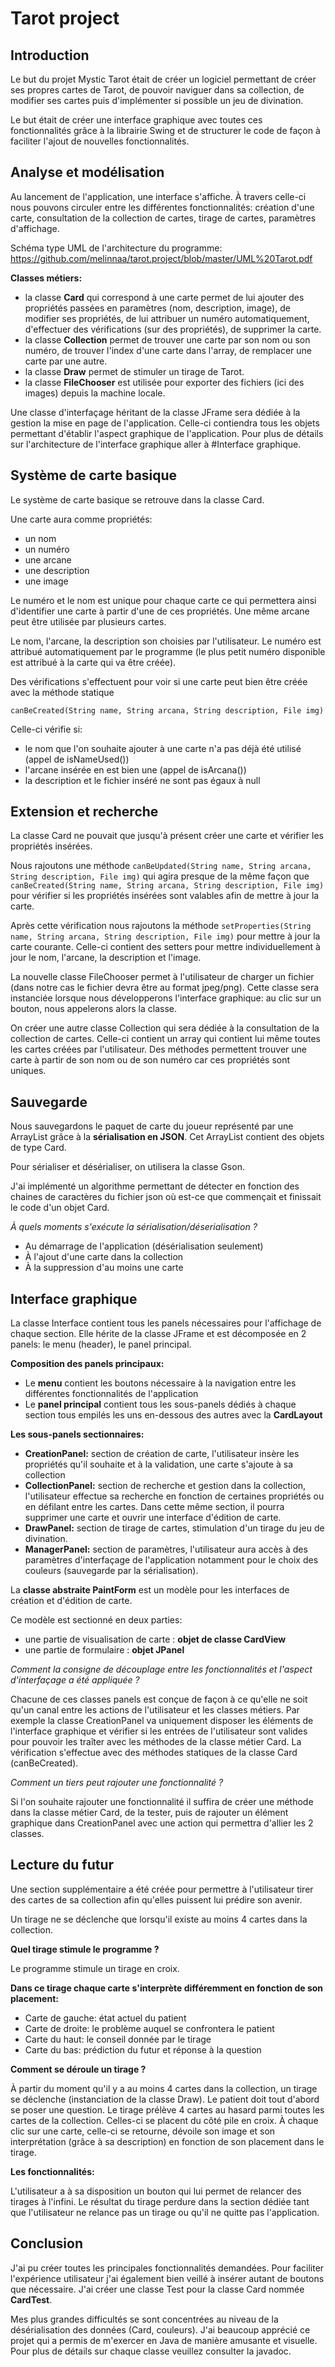 # Tarot project

## Introduction
Le but du projet Mystic Tarot était de créer un logiciel permettant de créer ses propres cartes de Tarot, de pouvoir naviguer dans sa collection, de modifier ses cartes puis d'implémenter si possible un jeu de divination.

Le but était de créer une interface graphique avec toutes ces fonctionnalités grâce à la librairie Swing et de structurer le code de façon à faciliter l'ajout de nouvelles fonctionnalités.

## Analyse et modélisation
Au lancement de l'application, une interface s'affiche. À travers celle-ci nous pouvons circuler entre les différentes fonctionnalités: création d'une carte, consultation de la collection de cartes, tirage de cartes, paramètres d'affichage.

Schéma type UML de l'architecture du programme: https://github.com/melinnaa/tarot.project/blob/master/UML%20Tarot.pdf

**Classes métiers:**
- la classe **Card** qui correspond à une carte permet de lui ajouter des propriétés passées en paramètres (nom, description, image), de modifier ses propriétés, de lui attribuer un numéro automatiquement, d'effectuer des vérifications (sur des propriétés), de supprimer la carte.
- la classe **Collection** permet de trouver une carte par son nom ou son numéro, de trouver l'index d'une carte dans l'array, de remplacer une carte par une autre.
- la classe **Draw** permet de stimuler un tirage de Tarot.
- la classe **FileChooser** est utilisée pour exporter des fichiers (ici des images) depuis la machine locale.

Une classe d'interfaçage héritant de la classe JFrame sera dédiée à la gestion la mise en page de l'application. Celle-ci contiendra tous les objets permettant d'établir l'aspect graphique de l'application.
Pour plus de détails sur l'architecture de l'interface graphique aller à #Interface graphique.

## Système de carte basique

Le système de carte basique se retrouve dans la classe Card.

Une carte aura comme propriétés: 
- un nom
- un numéro
- une arcane
- une description 
- une image

Le numéro et le nom est unique pour chaque carte ce qui permettera ainsi d'identifier une carte à partir d'une de ces propriétés.
Une même arcane peut être utilisée par plusieurs cartes.

Le nom, l'arcane, la description son choisies par l'utilisateur.
Le numéro est attribué automatiquement par le programme (le plus petit numéro disponible est attribué à la carte qui va être créée).

Des vérifications s'effectuent pour voir si une carte peut bien être créée avec la méthode statique 

```canBeCreated(String name, String arcana, String description, File img)```

Celle-ci vérifie si:
- le nom que l'on souhaite ajouter à une carte n'a pas déjà été utilisé (appel de isNameUsed())
- l'arcane insérée en est bien une (appel de isArcana())
- la description et le fichier inséré ne sont pas égaux à null


## Extension et recherche

La classe Card ne pouvait que jusqu'à présent créer une carte et vérifier les propriétés insérées.

Nous rajoutons une méthode ```canBeUpdated(String name, String arcana, String description, File img)``` qui agira presque de la même façon que  ```canBeCreated(String name, String arcana, String description, File img)``` pour vérifier si les propriétés insérées sont valables afin de mettre à jour la carte. 

Après cette vérification nous rajoutons la méthode ```setProperties(String name, String arcana, String description, File img)``` pour mettre à jour la carte courante. Celle-ci contient des setters pour mettre individuellement à jour le nom, l'arcane, la description et l'image.

La nouvelle classe FileChooser permet à l'utilisateur de charger un fichier (dans notre cas le fichier devra être au format jpeg/png).
Cette classe sera instanciée lorsque nous développerons l'interface graphique: au clic sur un bouton, nous appelerons alors la classe.

On créer une autre classe Collection qui sera dédiée à la consultation de la collection de cartes.
Celle-ci contient un array qui contient lui même toutes les cartes créées par l'utilisateur.
Des méthodes permettent trouver une carte à partir de son nom ou de son numéro car ces propriétés sont uniques.

## Sauvegarde
Nous sauvegardons le paquet de carte du joueur représenté par une ArrayList grâce à la **sérialisation en JSON**.
Cet ArrayList contient des objets de type Card.

Pour sérialiser et désérialiser, on utilisera la classe Gson.

J'ai implémenté un algorithme permettant de détecter en fonction des chaines de caractères du fichier json où est-ce que commençait et finissait le code d'un objet Card.

*À quels moments s'exécute la sérialisation/déserialisation ?*
- Au démarrage de l'application (désérialisation seulement)
- À l'ajout d'une carte dans la collection
- À la suppression d'au moins une carte

## Interface graphique
La classe Interface contient tous les panels nécessaires pour l'affichage de chaque section.
Elle hérite de la classe JFrame et est décomposée en 2 panels: le menu (header), le panel principal.

**Composition des panels principaux:**
- Le **menu** contient les boutons nécessaire à la navigation entre les différentes fonctionnalités de l'application
- Le **panel principal** contient tous les sous-panels dédiés à chaque section tous empilés les uns en-dessous des autres avec la **CardLayout**

**Les sous-panels sectionnaires:**
- **CreationPanel:** section de création de carte, l'utilisateur insère les propriétés qu'il souhaite et à la validation, une carte s'ajoute à sa collection
- **CollectionPanel:** section de recherche et gestion dans la collection, l'utilisateur effectue sa recherche en fonction de certaines propriétés ou en défilant entre les cartes. Dans cette même section, il pourra supprimer une carte et ouvrir une interface d'édition de carte.
- **DrawPanel:** section de tirage de cartes, stimulation d'un tirage du jeu de divination.
- **ManagerPanel:** section de paramètres, l'utilisateur aura accès à des paramètres d'interfaçage de l'application notamment pour le choix des couleurs (sauvegarde par la sérialisation).

La **classe abstraite PaintForm** est un modèle pour les interfaces de création et d'édition de carte.

Ce modèle est sectionné en deux parties: 
- une partie de visualisation de carte : **objet de classe CardView**
- une partie de formulaire : **objet JPanel**

*Comment la consigne de découplage entre les fonctionnalités et l'aspect d'interfaçage a été appliquée ?*

Chacune de ces classes panels est conçue de façon à ce qu'elle ne soit qu'un canal entre les actions de l'utilisateur et les classes métiers.
Par exemple la classe CreationPanel va uniquement disposer les éléments de l'interface graphique et vérifier si les entrées de l'utilisateur sont valides pour pouvoir les traîter avec les méthodes de la classe métier Card. La vérification s'effectue avec des méthodes statiques de la classe Card (canBeCreated).

*Comment un tiers peut rajouter une fonctionnalité ?*

Si l'on souhaite rajouter une fonctionnalité il suffira de créer une méthode dans la classe métier Card, de la tester, puis de rajouter un élément graphique dans CreationPanel avec une action qui permettra d'allier les 2 classes.

## Lecture du futur
Une section supplémentaire a été créée pour permettre à l'utilisateur tirer des cartes de sa collection afin qu'elles puissent lui prédire son avenir.

Un tirage ne se déclenche que lorsqu'il existe au moins 4 cartes dans la collection.

**Quel tirage stimule le programme ?**

Le programme stimule un tirage en croix. 

**Dans ce tirage chaque carte s'interprète différemment en fonction de son placement:**
- Carte de gauche: état actuel du patient
- Carte de droite: le problème auquel se confrontera le patient
- Carte du haut: le conseil donnée par le tirage
- Carte du bas: prédiction du futur et réponse à la question

**Comment se déroule un tirage ?**

À partir du moment qu'il y a au moins 4 cartes dans la collection, un tirage se déclenche (instanciation de la classe Draw).
Le patient doit tout d'abord se poser une question.
Le tirage prélève 4 cartes au hasard parmi toutes les cartes de la collection. Celles-ci se placent du côté pile en croix.
À chaque clic sur une carte, celle-ci se retourne, dévoile son image et son interprétation (grâce à sa description) en fonction de son placement dans le tirage.

**Les fonctionnalités:**

L'utilisateur a à sa disposition un bouton qui lui permet de relancer des tirages à l'infini.
Le résultat du tirage perdure dans la section dédiée tant que l'utilisateur ne relance pas un tirage ou qu'il ne quitte pas l'application.

## Conclusion
J'ai pu créer toutes les principales fonctionnalités demandées. Pour faciliter l'expérience utilisateur j'ai également bien veillé à insérer autant de boutons que nécessaire. J'ai créer une classe Test pour la classe Card nommée **CardTest**.

Mes plus grandes difficultés se sont concentrées au niveau de la désérialisation des données (Card, couleurs).
J'ai beaucoup apprécié ce projet qui a permis de m'exercer en Java de manière amusante et visuelle.
Pour plus de détails sur chaque classe veuillez consulter la javadoc.


